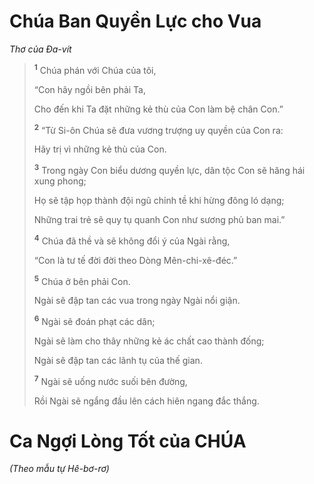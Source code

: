 # Chúa Ban Quyền Lực cho Vua

_Thơ của Ða-vít_

> <sup><b>1</b></sup> Chúa phán với Chúa của tôi,
>
> “Con hãy ngồi bên phải Ta,
>
> Cho đến khi Ta đặt những kẻ thù của Con làm bệ chân Con.”
>
> <sup><b>2</b></sup> “Từ Si-ôn Chúa sẽ đưa vương trượng uy quyền của Con ra:
>
> Hãy trị vì những kẻ thù của Con.
>
> <sup><b>3</b></sup> Trong ngày Con biểu dương quyền lực, dân tộc Con sẽ hăng hái xung phong;
>
> Họ sẽ tập họp thành đội ngũ chỉnh tề khi hừng đông ló dạng;
>
> Những trai trẻ sẽ quy tụ quanh Con như sương phủ ban mai.”
>
> <sup><b>4</b></sup> Chúa đã thề và sẽ không đổi ý của Ngài rằng,
>
> “Con là tư tế đời đời theo Dòng Mên-chi-xê-đéc.”
>
> <sup><b>5</b></sup> Chúa ở bên phải Con.
>
> Ngài sẽ đập tan các vua trong ngày Ngài nổi giận.
>
> <sup><b>6</b></sup> Ngài sẽ đoán phạt các dân;
>
> Ngài sẽ làm cho thây những kẻ ác chất cao thành đống;
>
> Ngài sẽ đập tan các lãnh tụ của thế gian.
>
> <sup><b>7</b></sup> Ngài sẽ uống nước suối bên đường,
>
> Rồi Ngài sẽ ngẩng đầu lên cách hiên ngang đắc thắng.

# Ca Ngợi Lòng Tốt của CHÚA

_(Theo mẫu tự Hê-bơ-rơ)_
